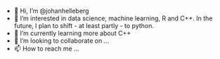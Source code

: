 - 👋 Hi, I’m @johanhelleberg
- 👀 I’m interested in data science, machine learning, R and C++. In the future, I plan to shift - at least partly - to python.
- 🌱 I’m currently learning more about C++
- 💞️ I’m looking to collaborate on ...
- 📫 How to reach me ...

<!---
johanhelleberg/johanhelleberg is a ✨ special ✨ repository because its `README.md` (this file) appears on your GitHub profile.
You can click the Preview link to take a look at your changes.
--->
